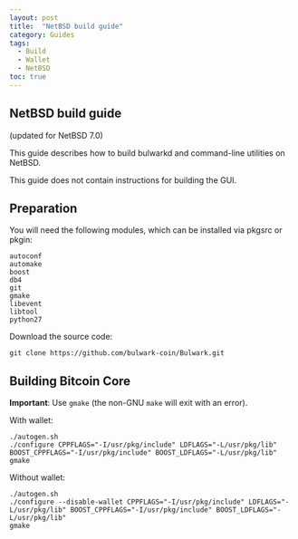 ```yaml
---
layout: post
title:  "NetBSD build guide"
category: Guides
tags:
  - Build
  - Wallet
  - NetBSD
toc: true
---
```


## NetBSD build guide

(updated for NetBSD 7.0)

This guide describes how to build bulwarkd and command-line utilities on NetBSD.

This guide does not contain instructions for building the GUI.

## Preparation

You will need the following modules, which can be installed via pkgsrc or pkgin:

```
autoconf
automake
boost
db4
git
gmake
libevent
libtool
python27
```

Download the source code:

```
git clone https://github.com/bulwark-coin/Bulwark.git
```


## Building Bitcoin Core

**Important**: Use `gmake` (the non-GNU `make` will exit with an error).

With wallet:

```
./autogen.sh
./configure CPPFLAGS="-I/usr/pkg/include" LDFLAGS="-L/usr/pkg/lib" BOOST_CPPFLAGS="-I/usr/pkg/include" BOOST_LDFLAGS="-L/usr/pkg/lib"
gmake
```

Without wallet:

```
./autogen.sh
./configure --disable-wallet CPPFLAGS="-I/usr/pkg/include" LDFLAGS="-L/usr/pkg/lib" BOOST_CPPFLAGS="-I/usr/pkg/include" BOOST_LDFLAGS="-L/usr/pkg/lib"
gmake
```
